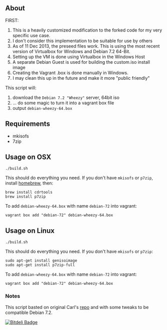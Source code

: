 ## About

FIRST:
 1. This is a heavily customized modification to the forked code for my very specific use case.
 2. I don't consider this implementation to be suitable for use by others
 3. As of 11 Dec 2013, the preseed files work.  This is using the most recent version of Virtualbox for Windows and Debian 7.2 64-Bit.
 4. Setting up the VM is done using Virtualbox in the Windows Host
 5. A separate Debian Guest is used for building the custom.iso install image
 6. Creating the Vagrant .box is done manually in Windows.
 7. I may clean this up in the future and make it more "public friendly"

This script will:

 1. download the `Debian 7.2 "Wheezy"` server, 64bit iso
 2. ... do some magic to turn it into a vagrant box file
 3. output `debian-wheezy-64.box`

## Requirements

 * mkisofs
 * 7zip

## Usage on OSX

    ./build.sh

This should do everything you need. If you don't have `mkisofs` or `p7zip`, install [homebrew](http://mxcl.github.com/homebrew/), then:

    brew install cdrtools
    brew install p7zip

To add `debian-wheezy-64.box` with name `debian-72` into vagrant:

    vagrant box add "debian-72" debian-wheezy-64.box

## Usage on Linux

    ./build.sh

This should do everything you need. If you don't have `mkisofs` or `p7zip`:

    sudo apt-get install genisoimage
    sudo apt-get install p7zip-full

To add `debian-wheezy-64.box` with name `debian-72` into vagrant:

    vagrant box add "debian-72" debian-wheezy-64.box

### Notes

This script basted on original Carl's [repo](https://github.com/cal/vagrant-ubuntu-precise-64) and with some tweaks to be compatible Debian 7.2.

[![Bitdeli Badge](https://d2weczhvl823v0.cloudfront.net/dotzero/vagrant-debian-wheezy-64/trend.png)](https://bitdeli.com/free "Bitdeli Badge")
